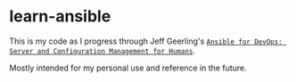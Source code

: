 # learn-ansible

This is my code as I progress through Jeff Geerling's [`Ansible for DevOps:
Server and Configuration Management for
Humans`](https://www.ansiblefordevops.com/).

Mostly intended for my personal use and reference in the future.
